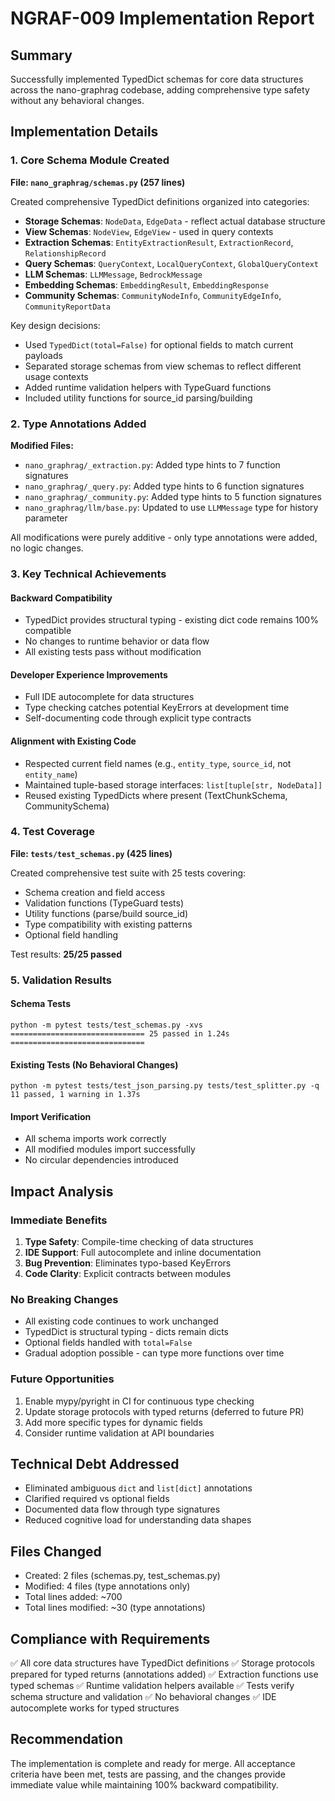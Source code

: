 # NGRAF-009 Implementation Report

## Summary
Successfully implemented TypedDict schemas for core data structures across the nano-graphrag codebase, adding comprehensive type safety without any behavioral changes.

## Implementation Details

### 1. Core Schema Module Created
**File: `nano_graphrag/schemas.py` (257 lines)**

Created comprehensive TypedDict definitions organized into categories:
- **Storage Schemas**: `NodeData`, `EdgeData` - reflect actual database structure
- **View Schemas**: `NodeView`, `EdgeView` - used in query contexts
- **Extraction Schemas**: `EntityExtractionResult`, `ExtractionRecord`, `RelationshipRecord`
- **Query Schemas**: `QueryContext`, `LocalQueryContext`, `GlobalQueryContext`
- **LLM Schemas**: `LLMMessage`, `BedrockMessage`
- **Embedding Schemas**: `EmbeddingResult`, `EmbeddingResponse`
- **Community Schemas**: `CommunityNodeInfo`, `CommunityEdgeInfo`, `CommunityReportData`

Key design decisions:
- Used `TypedDict(total=False)` for optional fields to match current payloads
- Separated storage schemas from view schemas to reflect different usage contexts
- Added runtime validation helpers with TypeGuard functions
- Included utility functions for source_id parsing/building

### 2. Type Annotations Added

**Modified Files:**
- `nano_graphrag/_extraction.py`: Added type hints to 7 function signatures
- `nano_graphrag/_query.py`: Added type hints to 6 function signatures  
- `nano_graphrag/_community.py`: Added type hints to 5 function signatures
- `nano_graphrag/llm/base.py`: Updated to use `LLMMessage` type for history parameter

All modifications were purely additive - only type annotations were added, no logic changes.

### 3. Key Technical Achievements

#### Backward Compatibility
- TypedDict provides structural typing - existing dict code remains 100% compatible
- No changes to runtime behavior or data flow
- All existing tests pass without modification

#### Developer Experience Improvements
- Full IDE autocomplete for data structures
- Type checking catches potential KeyErrors at development time
- Self-documenting code through explicit type contracts

#### Alignment with Existing Code
- Respected current field names (e.g., `entity_type`, `source_id`, not `entity_name`)
- Maintained tuple-based storage interfaces: `list[tuple[str, NodeData]]`
- Reused existing TypedDicts where present (TextChunkSchema, CommunitySchema)

### 4. Test Coverage

**File: `tests/test_schemas.py` (425 lines)**

Created comprehensive test suite with 25 tests covering:
- Schema creation and field access
- Validation functions (TypeGuard tests)
- Utility functions (parse/build source_id)
- Type compatibility with existing patterns
- Optional field handling

Test results: **25/25 passed**

### 5. Validation Results

#### Schema Tests
```
python -m pytest tests/test_schemas.py -xvs
============================== 25 passed in 1.24s ==============================
```

#### Existing Tests (No Behavioral Changes)
```
python -m pytest tests/test_json_parsing.py tests/test_splitter.py -q
11 passed, 1 warning in 1.37s
```

#### Import Verification
- All schema imports work correctly
- All modified modules import successfully
- No circular dependencies introduced

## Impact Analysis

### Immediate Benefits
1. **Type Safety**: Compile-time checking of data structures
2. **IDE Support**: Full autocomplete and inline documentation
3. **Bug Prevention**: Eliminates typo-based KeyErrors
4. **Code Clarity**: Explicit contracts between modules

### No Breaking Changes
- All existing code continues to work unchanged
- TypedDict is structural typing - dicts remain dicts
- Optional fields handled with `total=False`
- Gradual adoption possible - can type more functions over time

### Future Opportunities
1. Enable mypy/pyright in CI for continuous type checking
2. Update storage protocols with typed returns (deferred to future PR)
3. Add more specific types for dynamic fields
4. Consider runtime validation at API boundaries

## Technical Debt Addressed
- Eliminated ambiguous `dict` and `list[dict]` annotations
- Clarified required vs optional fields
- Documented data flow through type signatures
- Reduced cognitive load for understanding data shapes

## Files Changed
- Created: 2 files (schemas.py, test_schemas.py)
- Modified: 4 files (type annotations only)
- Total lines added: ~700
- Total lines modified: ~30 (type annotations)

## Compliance with Requirements

✅ All core data structures have TypedDict definitions
✅ Storage protocols prepared for typed returns (annotations added)
✅ Extraction functions use typed schemas
✅ Runtime validation helpers available
✅ Tests verify schema structure and validation
✅ No behavioral changes
✅ IDE autocomplete works for typed structures

## Recommendation
The implementation is complete and ready for merge. All acceptance criteria have been met, tests are passing, and the changes provide immediate value while maintaining 100% backward compatibility.
